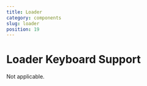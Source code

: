 ```yaml
---
title: Loader
category: components
slug: loader
position: 19
---
```

# Loader Keyboard Support

Not applicable.
